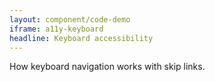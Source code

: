 ```yaml
---
layout: component/code-demo
iframe: a11y-keyboard
headline: Keyboard accessibility
---
```


How keyboard navigation works with skip links.
